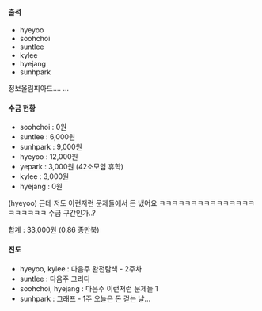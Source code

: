 #### 출석
- hyeyoo
- soohchoi
- suntlee
- kylee
- hyejang
- sunhpark

정보올림피아드....
...

#### 수금 현황

- soohchoi : 0원
- suntlee : 6,000원
- sunhpark : 9,000원
- hyeyoo : 12,000원
- yepark : 3,000원 (42소모임 휴학)
- kylee : 3,000원
- hyejang : 0원

(hyeyoo)
근데 저도 이런저런 문제들에서 돈 냈어요
ㅋㅋㅋㅋㅋㅋㅋㅋㅋㅋㅋㅋㅋㅋㅋㅋㅋㅋㅋㅋㅋ
수금 구간인가..?

합계 : 33,000원 (0.86 종만북)

#### 진도
- hyeyoo, kylee :  다음주 완전탐색 - 2주차 
- suntlee : 다음주 그리디 
- soohchoi, hyejang : 다음주 이런저런 문제들 1 
- sunhpark : 그래프 - 1주 
오늘은 돈 걷는 날...
